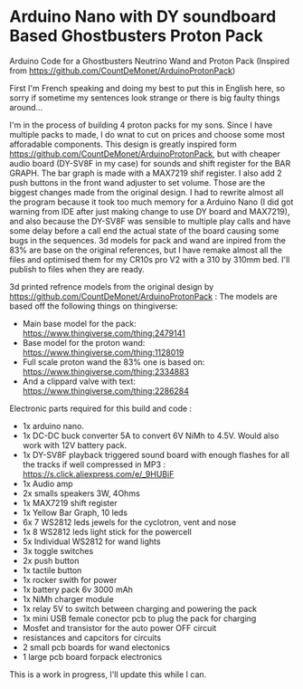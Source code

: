 # Arduino Nano with DY soundboard Based Ghostbusters Proton Pack
Arduino Code for a Ghostbusters Neutrino Wand and Proton Pack
(Inspired from https://github.com/CountDeMonet/ArduinoProtonPack)

First I'm French speaking and doing my best to put this in English here, so sorry if sometime my sentences look strange or there is big faulty things around...

I'm in the process of building 4 proton packs for my sons. Since I have multiple packs to made, I do wnat to cut on prices and choose some most afforadable components. This design is greatly inspired form https://github.com/CountDeMonet/ArduinoProtonPack, but with cheaper audio board (DY-SV8F in my case) for sounds and shift register for the BAR GRAPH. The bar graph is made with a MAX7219 shif register. I also add 2 push buttons in the front wand adjuster to set volume. Those are the biggest changes made from the original design. I had to rewrite almost all the program because it took too much memory for a Arduino Nano (I did got warning from IDE after just making change to use DY board and MAX7219), and also because the DY-SV8F was sensible to multiple play calls and have some delay before a call end the actual state of the board causing some bugs in the sequences. 3d models for pack and wand are inpired from the 83% are base on the original references, but I have remake almost all the files and optimised them for my CR10s pro V2 with a 310 by 310mm bed. I'll publish to files when they are ready.

3d printed refrence models from the original design by https://github.com/CountDeMonet/ArduinoProtonPack :
The models are based off the following things on thingiverse: 
* Main base model for the pack: https://www.thingiverse.com/thing:2479141
* Base model for the proton wand: https://www.thingiverse.com/thing:1128019
* Full scale proton wand the 83% one is based on: https://www.thingiverse.com/thing:2334883
* And a clippard valve with text: https://www.thingiverse.com/thing:2286284

Electronic parts required for this build and code :

* 1x arduino nano. 
* 1x DC-DC buck converter 5A to convert 6V NiMh to 4.5V. Would also work with 12V battery pack. 
* 1x DY-SV8F playback triggered sound board with enough flashes for all the tracks if well compressed in MP3 : https://s.click.aliexpress.com/e/_9HUBiF
* 1x Audio amp 
* 2x smalls speakers 3W, 4Ohms
* 1x MAX7219 shift register
* 1x Yellow Bar Graph, 10 leds
* 6x 7 WS2812 leds jewels for the cyclotron, vent and nose
* 1x 8 WS2812 leds light stick for the powercell 
* 5x Individual WS2812 for wand lights
* 3x toggle switches
* 2x push button
* 1x tactile button
* 1x rocker swith for power
* 1x battery pack 6v 3000 mAh  
* 1x NiMh charger module
* 1x relay 5V to switch between charging and powering the pack
* 1x mini USB female conector pcb to plug the pack for charging
* Mosfet and transistor for the auto power OFF circuit
* resistances and capcitors for circuits
* 2 small pcb boards for wand electonics
* 1 large pcb board forpack electronics

This is a work in progress, I'll update this while I can.
